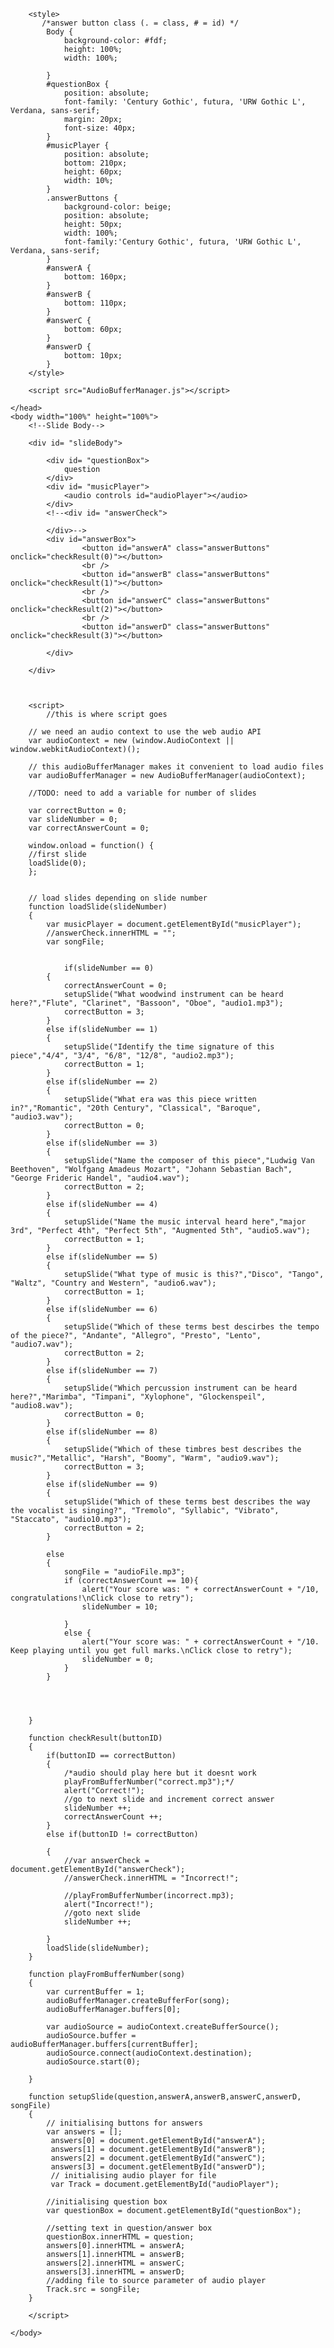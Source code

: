 <html>
    <head>
        <title>GCSE Music Quiz</title>
        
        <style>
           /*answer button class (. = class, # = id) */
            Body {
                background-color: #fdf;
                height: 100%;
                width: 100%;
                
            }
            #questionBox {
                position: absolute;
                font-family: 'Century Gothic', futura, 'URW Gothic L', Verdana, sans-serif;
                margin: 20px;
                font-size: 40px;
            }
            #musicPlayer {
                position: absolute;
                bottom: 210px;  
                height: 60px;
                width: 10%;
            }
            .answerButtons {
                background-color: beige;
                position: absolute;
                height: 50px;
                width: 100%;
                font-family:'Century Gothic', futura, 'URW Gothic L', Verdana, sans-serif;
            }
            #answerA {
                bottom: 160px; 
            }
            #answerB {
                bottom: 110px; 
            }
            #answerC {
                bottom: 60px; 
            }
            #answerD {
                bottom: 10px; 
            }
        </style>
        
        <script src="AudioBufferManager.js"></script>
        
    </head>
    <body width="100%" height="100%">
        <!--Slide Body-->

        <div id= "slideBody">
        
            <div id= "questionBox">
                question
            </div>
            <div id= "musicPlayer">
                <audio controls id="audioPlayer"></audio>
            </div>
            <!--<div id= "answerCheck">
                
            </div>-->
            <div id="answerBox">
                    <button id="answerA" class="answerButtons" onclick="checkResult(0)"></button>
                    <br />
                    <button id="answerB" class="answerButtons" onclick="checkResult(1)"></button>
                    <br />
                    <button id="answerC" class="answerButtons" onclick="checkResult(2)"></button>
                    <br />
                    <button id="answerD" class="answerButtons" onclick="checkResult(3)"></button>
                
            </div>
        
        </div>



        <script>
            //this is where script goes

        // we need an audio context to use the web audio API
        var audioContext = new (window.AudioContext || window.webkitAudioContext)();
    
        // this audioBufferManager makes it convenient to load audio files
        var audioBufferManager = new AudioBufferManager(audioContext);

        //TODO: need to add a variable for number of slides

        var correctButton = 0;
        var slideNumber = 0;
        var correctAnswerCount = 0;

        window.onload = function() {
        //first slide
        loadSlide(0);
        };

 
        // load slides depending on slide number
        function loadSlide(slideNumber)
        {
            var musicPlayer = document.getElementById("musicPlayer");
            //answerCheck.innerHTML = "";
            var songFile;
            
            
                if(slideNumber == 0)
            {
                correctAnswerCount = 0;
                setupSlide("What woodwind instrument can be heard here?","Flute", "Clarinet", "Bassoon", "Oboe", "audio1.mp3");
                correctButton = 3;
            }
            else if(slideNumber == 1)
            {
                setupSlide("Identify the time signature of this piece","4/4", "3/4", "6/8", "12/8", "audio2.mp3");
                correctButton = 1;
            }
            else if(slideNumber == 2)
            {
                setupSlide("What era was this piece written in?","Romantic", "20th Century", "Classical", "Baroque", "audio3.wav");
                correctButton = 0;
            }
            else if(slideNumber == 3)
            {
                setupSlide("Name the composer of this piece","Ludwig Van Beethoven", "Wolfgang Amadeus Mozart", "Johann Sebastian Bach", "George Frideric Handel", "audio4.wav");
                correctButton = 2;
            }
            else if(slideNumber == 4)
            {
                setupSlide("Name the music interval heard here","major 3rd", "Perfect 4th", "Perfect 5th", "Augmented 5th", "audio5.wav");
                correctButton = 1;
            }
            else if(slideNumber == 5)
            {
                setupSlide("What type of music is this?","Disco", "Tango", "Waltz", "Country and Western", "audio6.wav");
                correctButton = 1;
            }
            else if(slideNumber == 6)
            {
                setupSlide("Which of these terms best descirbes the tempo of the piece?", "Andante", "Allegro", "Presto", "Lento", "audio7.wav");
                correctButton = 2;
            }
            else if(slideNumber == 7)
            {
                setupSlide("Which percussion instrument can be heard here?","Marimba", "Timpani", "Xylophone", "Glockenspeil", "audio8.wav");
                correctButton = 0;
            }
            else if(slideNumber == 8)
            {
                setupSlide("Which of these timbres best describes the music?","Metallic", "Harsh", "Boomy", "Warm", "audio9.wav");
                correctButton = 3;
            }
            else if(slideNumber == 9)
            {
                setupSlide("Which of these terms best describes the way the vocalist is singing?", "Tremolo", "Syllabic", "Vibrato", "Staccato", "audio10.mp3");
                correctButton = 2;
            }

            else
            {
                songFile = "audioFile.mp3";
                if (correctAnswerCount == 10){
                    alert("Your score was: " + correctAnswerCount + "/10, congratulations!\nClick close to retry");
                    slideNumber = 10;
                    
                }
                else {
                    alert("Your score was: " + correctAnswerCount + "/10. Keep playing until you get full marks.\nClick close to retry");
                    slideNumber = 0;
                }
            }
            
            
            
            
        }

        function checkResult(buttonID)
        {
            if(buttonID == correctButton)
            {
                /*audio should play here but it doesnt work
                playFromBufferNumber("correct.mp3");*/
                alert("Correct!");
                //go to next slide and increment correct answer
                slideNumber ++;
                correctAnswerCount ++;
            }
            else if(buttonID != correctButton)

            {
                //var answerCheck = document.getElementById("answerCheck");
                //answerCheck.innerHTML = "Incorrect!";
                
                //playFromBufferNumber(incorrect.mp3);
                alert("Incorrect!");
                //goto next slide
                slideNumber ++;
        
            }
            loadSlide(slideNumber);
        }

        function playFromBufferNumber(song)
        {
            var currentBuffer = 1;
            audioBufferManager.createBufferFor(song);
            audioBufferManager.buffers[0];
    
            var audioSource = audioContext.createBufferSource();
            audioSource.buffer = audioBufferManager.buffers[currentBuffer];
            audioSource.connect(audioContext.destination);
            audioSource.start(0);
    
        }

        function setupSlide(question,answerA,answerB,answerC,answerD, songFile)
        {
            // initialising buttons for answers
            var answers = [];
             answers[0] = document.getElementById("answerA");
             answers[1] = document.getElementById("answerB");
             answers[2] = document.getElementById("answerC");
             answers[3] = document.getElementById("answerD");
             // initialising audio player for file
             var Track = document.getElementById("audioPlayer");
            
            //initialising question box
            var questionBox = document.getElementById("questionBox");
            
            //setting text in question/answer box
            questionBox.innerHTML = question;
            answers[0].innerHTML = answerA;
            answers[1].innerHTML = answerB;
            answers[2].innerHTML = answerC;
            answers[3].innerHTML = answerD;
            //adding file to source parameter of audio player
            Track.src = songFile;
        }
        
        </script>

    </body>
</html>
